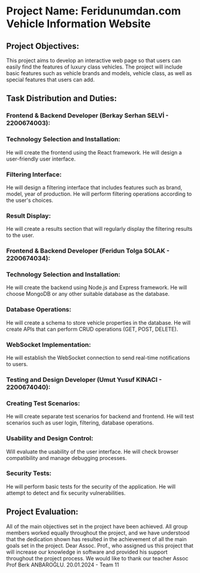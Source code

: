 # Project Name: Feridunumdan.com Vehicle Information Website

## Project Objectives:
This project aims to develop an interactive web page so that users can easily find the features of luxury class vehicles. The project will include basic features such as vehicle brands and models, vehicle class, as well as special features that users can add.

## Task Distribution and Duties:

### Frontend & Backend Developer (Berkay Serhan SELVİ - 2200674003):
### Technology Selection and Installation:
He will create the frontend using the React framework.
He will design a user-friendly user interface.
### Filtering Interface:
He will design a filtering interface that includes features such as brand, model, year of production.
He will perform filtering operations according to the user's choices.
### Result Display:
He will create a results section that will regularly display the filtering results to the user.


### Frontend & Backend Developer (Feridun Tolga SOLAK - 2200674034):
### Technology Selection and Installation:
He will create the backend using Node.js and Express framework.
He will choose MongoDB or any other suitable database as the database.
### Database Operations:
He will create a schema to store vehicle properties in the database.
He will create APIs that can perform CRUD operations (GET, POST, DELETE).
### WebSocket Implementation:
He will establish the WebSocket connection to send real-time notifications to users.


### Testing and Design Developer (Umut Yusuf KINACI - 2200674040):
### Creating Test Scenarios:
He will create separate test scenarios for backend and frontend.
He will test scenarios such as user login, filtering, database operations.
### Usability and Design Control:
Will evaluate the usability of the user interface.
He will check browser compatibility and manage debugging processes.
### Security Tests:
He will perform basic tests for the security of the application.
He will attempt to detect and fix security vulnerabilities.


## Project Evaluation:
All of the main objectives set in the project have been achieved. All group members worked equally throughout the project, and we have understood that the dedication shown has resulted in the achievement of all the main goals set in the project. Dear Assoc. Prof., who assigned us this project that will increase our knowledge in software and provided his support throughout the project process. We would like to thank our teacher Assoc Prof Berk ANBAROĞLU. 20.01.2024 - Team 11
